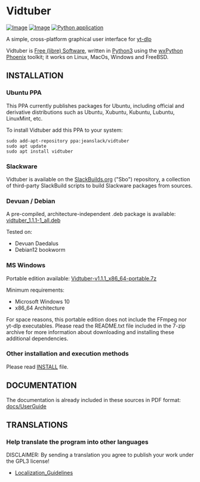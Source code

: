 # **Vidtuber**
[![Image](https://img.shields.io/static/v1?label=python&logo=python&message=3.9%20|%203.10%20|%203.11%20|%203.12%20|%203.13&color=blue)](https://www.python.org/downloads/)
[![Image](https://img.shields.io/badge/license-GPLv3-orange)](https://github.com/jeanslack/Vidtuber/blob/master/LICENSE)
[![Python application](https://github.com/jeanslack/Vidtuber/actions/workflows/python-package.yml/badge.svg)](https://github.com/jeanslack/Vidtuber/actions/workflows/python-package.yml)

A simple, cross-platform graphical user interface for [yt-dlp](https://github.com/yt-dlp/yt-dlp)

Vidtuber is [Free (libre) Software](https://en.wikipedia.org/wiki/Free_software),
written in [Python3](https://www.python.org/) using the
[wxPython Phoenix](https://www.wxpython.org/) toolkit; it works on Linux, MacOs, Windows and FreeBSD.

## INSTALLATION

### Ubuntu PPA

This PPA currently publishes packages for Ubuntu, including official and
derivative distributions such as Ubuntu, Xubuntu, Kubuntu, Lubuntu, LinuxMint,
etc.

To install Vidtuber add this PPA to your system:

```
sudo add-apt-repository ppa:jeanslack/vidtuber
sudo apt update
sudo apt install vidtuber
```

### Slackware

Vidtuber is available on the [SlackBuilds.org](https://slackbuilds.org/) ("Sbo") repository, a collection of third-party SlackBuild scripts to build Slackware packages from sources.

### Devuan / Debian

A pre-compiled, architecture-independent .deb package is available: [vidtuber_1.1.1-1_all.deb](https://github.com/jeanslack/Vidtuber/releases/download/v1.1.1/vidtuber_1.1.1-1_all.deb)

Tested on:

- Devuan Daedalus
- Debian12 bookworm

### MS Windows

Portable edition available: [Vidtuber-v1.1.1_x86_64-portable.7z](https://github.com/jeanslack/Vidtuber/releases/download/v1.1.1/Vidtuber-v1.1.1_x86_64-portable.7z)

Minimum requirements:

- Microsoft Windows 10
- x86_64 Architecture

For space reasons, this portable edition does not include the FFmpeg nor yt-dlp executables. 
Please read the README.txt file included in the 7-zip archive for more information about
downloading and installing these additional dependencies.

### Other installation and execution methods

Please read [INSTALL](https://github.com/jeanslack/Vidtuber/blob/main/INSTALL) file.

## DOCUMENTATION

The documentation is already included in these sources in PDF format: [docs/UserGuide](https://github.com/jeanslack/Vidtuber/tree/main/docs/UserGuide)

## TRANSLATIONS

### Help translate the program into other languages
DISCLAIMER: By sending a translation you agree to publish your work under the GPL3 license!
- [Localization_Guidelines](https://github.com/jeanslack/Vidtuber/blob/main/docs/Localization_Guidelines.md)

